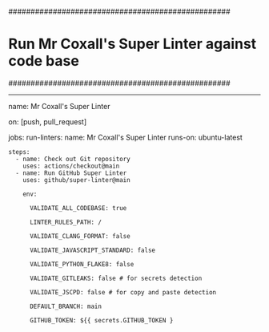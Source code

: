 ##################################################
# Run Mr Coxall's Super Linter against code base #
##################################################

---

name: Mr Coxall's Super Linter

on: [push, pull_request]

jobs:
  run-linters:
    name: Mr Coxall's Super Linter
    runs-on: ubuntu-latest

    steps:
      - name: Check out Git repository
        uses: actions/checkout@main
      - name: Run GitHub Super Linter
        uses: github/super-linter@main

        env:

          VALIDATE_ALL_CODEBASE: true

          LINTER_RULES_PATH: /

          VALIDATE_CLANG_FORMAT: false

          VALIDATE_JAVASCRIPT_STANDARD: false

          VALIDATE_PYTHON_FLAKE8: false

          VALIDATE_GITLEAKS: false # for secrets detection

          VALIDATE_JSCPD: false # for copy and paste detection

          DEFAULT_BRANCH: main

          GITHUB_TOKEN: ${{ secrets.GITHUB_TOKEN }

